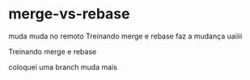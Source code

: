 # merge-vs-rebase
muda muda no remoto
Treinando merge e rebase
faz a mudança
uaiiii

Treinando merge e rebase

coloquei uma branch
muda mais
